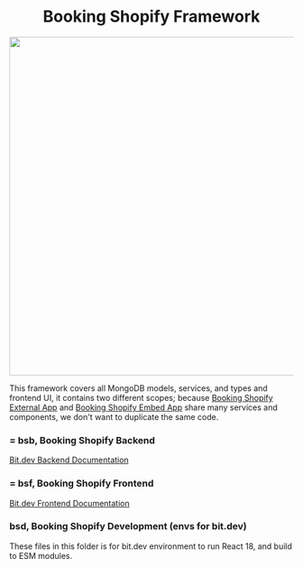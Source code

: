 <h1 align="center">Booking Shopify Framework</h1>

<p align="center">
  <img src="https://github.com/jamalsoueidan/booking-shopify-backend/blob/main/bit.png?raw=true" width="600"/>
</p>

This framework covers all MongoDB models, services, and types and frontend UI, it contains two different scopes; because [Booking Shopify External App](https://github.com/jamalsoueidan/booking-shopify-external-app) and [Booking Shopify Embed App](https://github.com/jamalsoueidan/booking-shopify-embed-app) share many services and components, we don't want to duplicate the same code.

### = bsb, Booking Shopify Backend

<a href="https://bit.cloud/jamalsoueidan/bsd" target="_blank">Bit.dev Backend Documentation</a><br />

### = bsf, Booking Shopify Frontend

<a href="https://bit.cloud/jamalsoueidan/bsf" target="_blank">Bit.dev Frontend Documentation</a>

### bsd, Booking Shopify Development (envs for bit.dev)

These files in this folder is for bit.dev environment to run React 18, and build to ESM modules.
